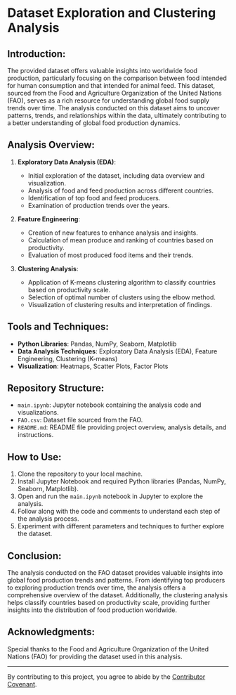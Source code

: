 # Dataset Exploration and Clustering Analysis

## Introduction:

The provided dataset offers valuable insights into worldwide food production, particularly focusing on the comparison between food intended for human consumption and that intended for animal feed. This dataset, sourced from the Food and Agriculture Organization of the United Nations (FAO), serves as a rich resource for understanding global food supply trends over time. The analysis conducted on this dataset aims to uncover patterns, trends, and relationships within the data, ultimately contributing to a better understanding of global food production dynamics.

## Analysis Overview:

1. **Exploratory Data Analysis (EDA)**:
   - Initial exploration of the dataset, including data overview and visualization.
   - Analysis of food and feed production across different countries.
   - Identification of top food and feed producers.
   - Examination of production trends over the years.

2. **Feature Engineering**:
   - Creation of new features to enhance analysis and insights.
   - Calculation of mean produce and ranking of countries based on productivity.
   - Evaluation of most produced food items and their trends.

3. **Clustering Analysis**:
   - Application of K-means clustering algorithm to classify countries based on productivity scale.
   - Selection of optimal number of clusters using the elbow method.
   - Visualization of clustering results and interpretation of findings.

## Tools and Techniques:

- **Python Libraries**: Pandas, NumPy, Seaborn, Matplotlib
- **Data Analysis Techniques**: Exploratory Data Analysis (EDA), Feature Engineering, Clustering (K-means)
- **Visualization**: Heatmaps, Scatter Plots, Factor Plots

## Repository Structure:

- `main.ipynb`: Jupyter notebook containing the analysis code and visualizations.
- `FAO.csv`: Dataset file sourced from the FAO.
- `README.md`: README file providing project overview, analysis details, and instructions.

## How to Use:

1. Clone the repository to your local machine.
2. Install Jupyter Notebook and required Python libraries (Pandas, NumPy, Seaborn, Matplotlib).
3. Open and run the `main.ipynb` notebook in Jupyter to explore the analysis.
4. Follow along with the code and comments to understand each step of the analysis process.
5. Experiment with different parameters and techniques to further explore the dataset.

## Conclusion:

The analysis conducted on the FAO dataset provides valuable insights into global food production trends and patterns. From identifying top producers to exploring production trends over time, the analysis offers a comprehensive overview of the dataset. Additionally, the clustering analysis helps classify countries based on productivity scale, providing further insights into the distribution of food production worldwide.

## Acknowledgments:

Special thanks to the Food and Agriculture Organization of the United Nations (FAO) for providing the dataset used in this analysis.

---
By contributing to this project, you agree to abide by the [Contributor Covenant](CODE_OF_CONDUCT.md).
